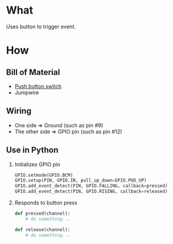 # What

Uses button to trigger event.

# How

## Bill of Material

* [Push button switch](https://www.google.com/search?q=mini+push+button+switch)
* Jumpwire

## Wiring

* One side => Ground (such as pin #9)
* The other side => GPIO pin (such as pin #12)

## Use in Python

1. Initializes GPIO pin

    ```python
    GPIO.setmode(GPIO.BCM)
    GPIO.setup(PIN, GPIO.IN, pull_up_down=GPIO.PUD_UP)
    GPIO.add_event_detect(PIN, GPIO.FALLING, callback=pressed)
    GPIO.add_event_detect(PIN, GPIO.RISING, callback=released)
    ```

1. Responds to button press

    ```python
    def pressed(channel):
        # do something...

    def release(channel):
        # do something...
    ```
